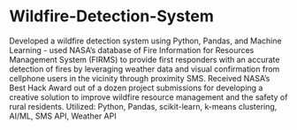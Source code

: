 # Wildfire-Detection-System
Developed a wildfire detection system using Python, Pandas, and Machine Learning - used NASA’s database of Fire Information for Resources Management System (FIRMS) to provide first responders with an accurate detection of fires by leveraging weather data and visual confirmation from cellphone users in the vicinity through proximity SMS.
Received NASA’s Best Hack Award out of a dozen project submissions for developing a creative solution to improve wildfire resource management and the safety of rural residents.
Utilized: Python, Pandas, scikit-learn, k-means clustering, AI/ML, SMS API, Weather API
